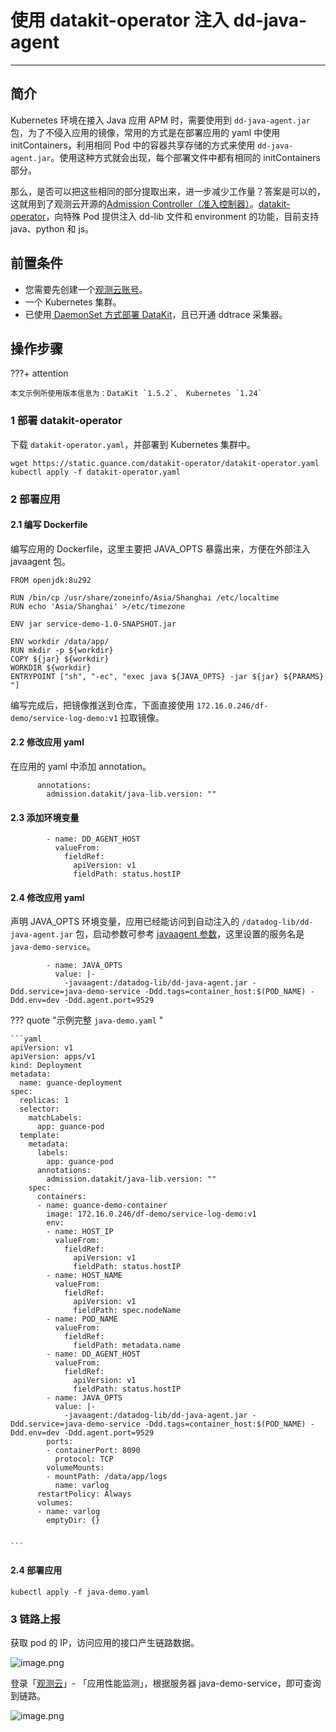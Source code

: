 # 使用 datakit-operator 注入 dd-java-agent

---

## 简介

Kubernetes 环境在接入 Java 应用 APM 时，需要使用到 `dd-java-agent.jar` 包，为了不侵入应用的镜像，常用的方式是在部署应用的 yaml 中使用 initContainers，利用相同 Pod 中的容器共享存储的方式来使用 `dd-java-agent.jar`。使用这种方式就会出现，每个部署文件中都有相同的 initContainers 部分。

那么，是否可以把这些相同的部分提取出来，进一步减少工作量？答案是可以的，这就用到了观测云开源的[Admission Controller（准入控制器）](https://kubernetes.io/zh-cn/docs/reference/access-authn-authz/admission-controllers/)。[datakit-operator](https://github.com/GuanceCloud/datakit-operator)，向特殊 Pod 提供注入 dd-lib 文件和 environment 的功能，目前支持 java、python 和 js。

## 前置条件

- 您需要先创建一个[观测云账号](https://www.guance.com/)。
- 一个 Kubernetes 集群。
- 已使用[ DaemonSet 方式部署 DataKit](../../datakit/datakit-daemonset-deploy.md)，且已开通 ddtrace 采集器。

## 操作步骤

???+ attention

    本文示例所使用版本信息为：DataKit `1.5.2`、 Kubernetes `1.24`

### 1 部署 datakit-operator

下载 `datakit-operator.yaml`，并部署到 Kubernetes 集群中。

```
wget https://static.guance.com/datakit-operator/datakit-operator.yaml
kubectl apply -f datakit-operator.yaml
```

### 2 部署应用

#### 2.1 编写 Dockerfile

编写应用的 Dockerfile，这里主要把 JAVA_OPTS 暴露出来，方便在外部注入 javaagent 包。

```
FROM openjdk:8u292

RUN /bin/cp /usr/share/zoneinfo/Asia/Shanghai /etc/localtime
RUN echo 'Asia/Shanghai' >/etc/timezone

ENV jar service-demo-1.0-SNAPSHOT.jar

ENV workdir /data/app/
RUN mkdir -p ${workdir}
COPY ${jar} ${workdir}
WORKDIR ${workdir}
ENTRYPOINT ["sh", "-ec", "exec java ${JAVA_OPTS} -jar ${jar} ${PARAMS} "]

```

编写完成后，把镜像推送到仓库，下面直接使用 `172.16.0.246/df-demo/service-log-demo:v1` 拉取镜像。

#### 2.2 修改应用 yaml

在应用的 yaml 中添加 annotation。

```
      annotations:
        admission.datakit/java-lib.version: ""
```

#### 2.3 添加环境变量

```
        - name: DD_AGENT_HOST
          valueFrom:
            fieldRef:
              apiVersion: v1
              fieldPath: status.hostIP
```

#### 2.4 修改应用 yaml

声明 JAVA_OPTS 环境变量，应用已经能访问到自动注入的 `/datadog-lib/dd-java-agent.jar` 包，启动参数可参考 [javaagent 参数](https://docs.guance.com/datakit/ddtrace-java/#start-options)，这里设置的服务名是 `java-demo-service`。

```
        - name: JAVA_OPTS
          value: |-
            -javaagent:/datadog-lib/dd-java-agent.jar -Ddd.service=java-demo-service -Ddd.tags=container_host:$(POD_NAME) -Ddd.env=dev -Ddd.agent.port=9529
```

??? quote "示例完整 `java-demo.yaml` "

    ```yaml
    apiVersion: v1
    apiVersion: apps/v1
    kind: Deployment
    metadata:
      name: guance-deployment
    spec:
      replicas: 1
      selector:
        matchLabels:
          app: guance-pod
      template:
        metadata:
          labels:
            app: guance-pod
          annotations:
            admission.datakit/java-lib.version: ""
        spec:
          containers:
          - name: guance-demo-container
            image: 172.16.0.246/df-demo/service-log-demo:v1
            env:
            - name: HOST_IP
              valueFrom:
                fieldRef:
                  apiVersion: v1
                  fieldPath: status.hostIP
            - name: HOST_NAME
              valueFrom:
                fieldRef:
                  apiVersion: v1
                  fieldPath: spec.nodeName
            - name: POD_NAME
              valueFrom:
                fieldRef:
                  fieldPath: metadata.name
            - name: DD_AGENT_HOST
              valueFrom:
                fieldRef:
                  apiVersion: v1
                  fieldPath: status.hostIP
            - name: JAVA_OPTS
              value: |-
                -javaagent:/datadog-lib/dd-java-agent.jar -Ddd.service=java-demo-service -Ddd.tags=container_host:$(POD_NAME) -Ddd.env=dev -Ddd.agent.port=9529
            ports:
            - containerPort: 8090
              protocol: TCP
            volumeMounts:
            - mountPath: /data/app/logs
              name: varlog
          restartPolicy: Always
          volumes:
          - name: varlog
            emptyDir: {}


    ```

#### 2.4 部署应用

```
kubectl apply -f java-demo.yaml
```

### 3 链路上报

获取 pod 的 IP，访问应用的接口产生链路数据。

![image.png](../images/datakit-operator1.png)

登录「[观测云](https://console.guance.com/)」- 「应用性能监测」，根据服务器 java-demo-service，即可查询到链路。

![image.png](../images/datakit-operator2.png)
